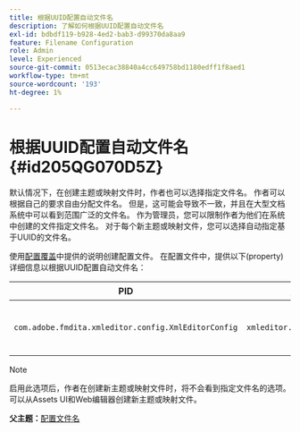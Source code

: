 ```yaml
---
title: 根据UUID配置自动文件名
description: 了解如何根据UUID配置自动文件名
exl-id: bdbdf119-b928-4ed2-bab3-d99370da8aa9
feature: Filename Configuration
role: Admin
level: Experienced
source-git-commit: 0513ecac38840a4cc649758bd1180edff1f8aed1
workflow-type: tm+mt
source-wordcount: '193'
ht-degree: 1%

---
```


# 根据UUID配置自动文件名 {#id205QG070D5Z}

默认情况下，在创建主题或映射文件时，作者也可以选择指定文件名。 作者可以根据自己的要求自由分配文件名。 但是，这可能会导致不一致，并且在大型文档系统中可以看到范围广泛的文件名。 作为管理员，您可以限制作者为他们在系统中创建的文件指定文件名。 对于每个新主题或映射文件，您可以选择自动指定基于UUID的文件名。

使用[配置覆盖](download-install-additional-config-override.md#)中提供的说明创建配置文件。 在配置文件中，提供以下\(property\)详细信息以根据UUID配置自动文件名：

| PID | 属性键 | 属性值 |
|---|------------|--------------|
| `com.adobe.fmdita.xmleditor.config.XmlEditorConfig` | `xmleditor.uniquefilenames` | 布尔值\(true/false\)。<br> **默认值**： false |

>[!NOTE]
>
> 启用此选项后，作者在创建新主题或映射文件时，将不会看到指定文件名的选项。 可以从Assets UI和Web编辑器创建新主题或映射文件。

**父主题：**[&#x200B;配置文件名](conf-file-names.md)
